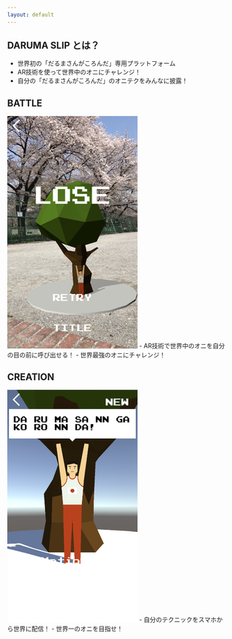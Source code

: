 ```yaml
---
layout: default
--- 
```

## DARUMA SLIP とは？
- 世界初の「だるまさんがころんだ」専用プラットフォーム
- AR技術を使って世界中のオニにチャレンジ！
- 自分の「だるまさんがころんだ」のオニテクをみんなに披露！

## BATTLE
<img src="assets/img/sakura.png" width="300">
- AR技術で世界中のオニを自分の目の前に呼び出せる！
- 世界最強のオニにチャレンジ！


## CREATION
<img src="assets/img/creation.png" width="300">
- 自分のテクニックをスマホから世界に配信！
- 世界一のオニを目指せ！
